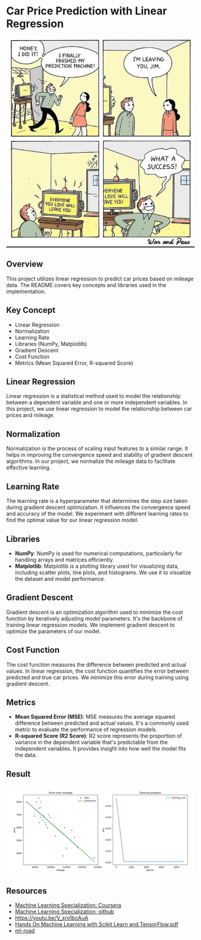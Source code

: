 # Car Price Prediction with Linear Regression

![](static/1.jpeg)

## Overview
This project utilizes linear regression to predict car prices based on mileage data. The README covers key concepts and libraries used in the implementation.

## Key Concept
- Linear Regression
- Normalization
- Learning Rate
- Libraries (NumPy, Matplotlib)
- Gradient Descent
- Cost Function
- Metrics (Mean Squared Error, R-squared Score)

## Linear Regression
Linear regression is a statistical method used to model the relationship between a dependent variable and one or more independent variables. In this project, we use linear regression to model the relationship between car prices and mileage.

## Normalization
Normalization is the process of scaling input features to a similar range. It helps in improving the convergence speed and stability of gradient descent algorithms. In our project, we normalize the mileage data to facilitate effective learning.

## Learning Rate
The learning rate is a hyperparameter that determines the step size taken during gradient descent optimization. It influences the convergence speed and accuracy of the model. We experiment with different learning rates to find the optimal value for our linear regression model.

## Libraries
- **NumPy**: NumPy is used for numerical computations, particularly for handling arrays and matrices efficiently.
- **Matplotlib**: Matplotlib is a plotting library used for visualizing data, including scatter plots, line plots, and histograms. We use it to visualize the dataset and model performance.

## Gradient Descent
Gradient descent is an optimization algorithm used to minimize the cost function by iteratively adjusting model parameters. It's the backbone of training linear regression models. We implement gradient descent to optimize the parameters of our model.

## Cost Function
The cost function measures the difference between predicted and actual values. In linear regression, the cost function quantifies the error between predicted and true car prices. We minimize this error during training using gradient descent.

## Metrics
- **Mean Squared Error (MSE)**: MSE measures the average squared difference between predicted and actual values. It's a commonly used metric to evaluate the performance of regression models.
- **R-squared Score (R2 Score)**: R2 score represents the proportion of variance in the dependent variable that's predictable from the independent variables. It provides insight into how well the model fits the data.

## Result

![](static/2.png)

## Resources

- [Machine Learning Specialization: Coursera](https://www.coursera.org/specializations/machine-learning-introduction?utm_campaign=WebsiteCourses-MLS-TopButton-mls-launch-2022&utm_medium=institutions&utm_source=deeplearning-ai)
- [Machine Learning Specialization: github](https://github.com/greyhatguy007/Machine-Learning-Specialization-Coursera)
- https://youtu.be/V_xro1bcAuA
- [Hands On Machine Learning with Scikit Learn and TensorFlow.pdf](https://github.com/yanshengjia/ml-road/blob/master/resources/Hands%20On%20Machine%20Learning%20with%20Scikit%20Learn%20and%20TensorFlow.pdf)
- [ml-road](https://github.com/yanshengjia/ml-road/tree/master)